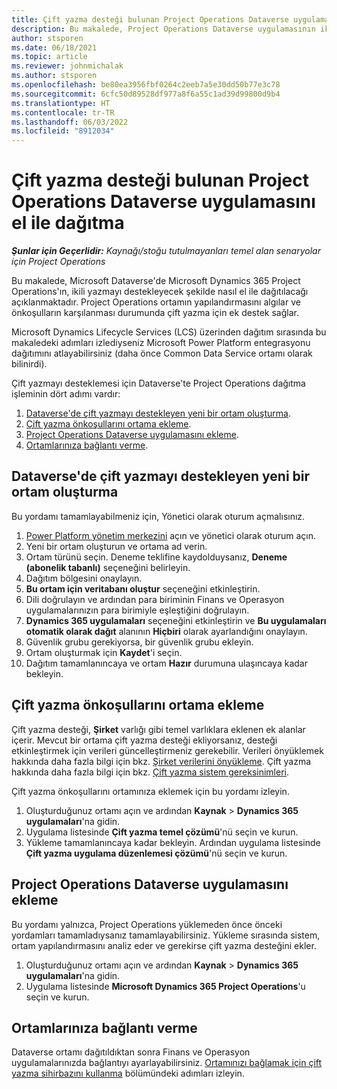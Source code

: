 ```yaml
---
title: Çift yazma desteği bulunan Project Operations Dataverse uygulamasını el ile dağıtma
description: Bu makalede, Project Operations Dataverse uygulamasının ikili yazma desteği olacak şekilde el ile nasıl dağıtılacağı açıklanmaktadır.
author: stsporen
ms.date: 06/18/2021
ms.topic: article
ms.reviewer: johnmichalak
ms.author: stsporen
ms.openlocfilehash: be80ea3956fbf0264c2eeb7a5e30dd50b77e3c78
ms.sourcegitcommit: 6cfc50d89528df977a8f6a55c1ad39d99800d9b4
ms.translationtype: HT
ms.contentlocale: tr-TR
ms.lasthandoff: 06/03/2022
ms.locfileid: "8912034"
---
```

# <a name="manually-deploy-the-project-operations-dataverse-app-with-dual-write-support"></a>Çift yazma desteği bulunan Project Operations Dataverse uygulamasını el ile dağıtma

_**Şunlar için Geçerlidir:** Kaynağı/stoğu tutulmayanları temel alan senaryolar için Project Operations_

Bu makalede, Microsoft Dataverse'de Microsoft Dynamics 365 Project Operations'ın, ikili yazmayı destekleyecek şekilde nasıl el ile dağıtılacağı açıklanmaktadır. Project Operations ortamın yapılandırmasını algılar ve önkoşulların karşılanması durumunda çift yazma için ek destek sağlar.

Microsoft Dynamics Lifecycle Services (LCS) üzerinden dağıtım sırasında bu makaledeki adımları izlediyseniz Microsoft Power Platform entegrasyonu dağıtımını atlayabilirsiniz (daha önce Common Data Service ortamı olarak bilinirdi).

Çift yazmayı desteklemesi için Dataverse'te Project Operations dağıtma işleminin dört adımı vardır:

1. [Dataverse'de çift yazmayı destekleyen yeni bir ortam oluşturma](#create).
2. [Çift yazma önkoşullarını ortama ekleme](#prerequisites).
3. [Project Operations Dataverse uygulamasını ekleme](#dataverse).
4. [Ortamlarınıza bağlantı verme](#link).

## <a name="create-a-new-environment-in-dataverse-that-supports-dual-write"></a><a name="create"></a>Dataverse'de çift yazmayı destekleyen yeni bir ortam oluşturma

Bu yordamı tamamlayabilmeniz için, Yönetici olarak oturum açmalısınız.

1. [Power Platform yönetim merkezini](https://admin.powerplatform.com) açın ve yönetici olarak oturum açın.
2. Yeni bir ortam oluşturun ve ortama ad verin.
3. Ortam türünü seçin. Deneme teklifine kaydolduysanız, **Deneme (abonelik tabanlı)** seçeneğini belirleyin.
4. Dağıtım bölgesini onaylayın.
5. **Bu ortam için veritabanı oluştur** seçeneğini etkinleştirin. 
6. Dili doğrulayın ve ardından para biriminin Finans ve Operasyon uygulamalarınızın para birimiyle eşleştiğini doğrulayın.
7. **Dynamics 365 uygulamaları** seçeneğini etkinleştirin ve **Bu uygulamaları otomatik olarak dağıt** alanının **Hiçbiri** olarak ayarlandığını onaylayın.
8. Güvenlik grubu gerekiyorsa, bir güvenlik grubu ekleyin.
9. Ortam oluşturmak için **Kaydet**'i seçin.
10. Dağıtım tamamlanıncaya ve ortam **Hazır** durumuna ulaşıncaya kadar bekleyin.

## <a name="add-dual-write-prerequisites-to-the-environment"></a><a name="prerequisites"></a>Çift yazma önkoşullarını ortama ekleme

Çift yazma desteği, **Şirket** varlığı gibi temel varlıklara eklenen ek alanlar içerir. Mevcut bir ortama çift yazma desteği ekliyorsanız, desteği etkinleştirmek için verileri güncelleştirmeniz gerekebilir. Verileri önyüklemek hakkında daha fazla bilgi için bkz. [Şirket verilerini önyükleme](/dynamics365/fin-ops-core/dev-itpro/data-entities/dual-write/bootstrap-company-data). Çift yazma hakkında daha fazla bilgi için bkz. [Çift yazma sistem gereksinimleri](/dynamics365/fin-ops-core/dev-itpro/data-entities/dual-write/dual-write-system-req).

Çift yazma önkoşullarını ortamınıza eklemek için bu yordamı izleyin.

1. Oluşturduğunuz ortamı açın ve ardından **Kaynak** \> **Dynamics 365 uygulamaları**'na gidin.
2. Uygulama listesinde **Çift yazma temel çözümü**'nü seçin ve kurun.
3. Yükleme tamamlanıncaya kadar bekleyin. Ardından uygulama listesinde **Çift yazma uygulama düzenlemesi çözümü**'nü seçin ve kurun.

## <a name="add-the-project-operations-dataverse-app"></a><a name="dataverse"></a>Project Operations Dataverse uygulamasını ekleme

Bu yordamı yalnızca, Project Operations yüklemeden önce önceki yordamları tamamladıysanız tamamlayabilirsiniz. Yükleme sırasında sistem, ortam yapılandırmasını analiz eder ve gerekirse çift yazma desteğini ekler.

1. Oluşturduğunuz ortamı açın ve ardından **Kaynak** \> **Dynamics 365 uygulamaları**'na gidin.
2. Uygulama listesinde **Microsoft Dynamics 365 Project Operations**'u seçin ve kurun.

## <a name="link-your-environments"></a><a name="link"></a>Ortamlarınıza bağlantı verme

Dataverse ortamı dağıtıldıktan sonra Finans ve Operasyon uygulamalarınızda bağlantıyı ayarlayabilirsiniz. [Ortamınızı bağlamak için çift yazma sihirbazını kullanma](/dynamics365/fin-ops-core/dev-itpro/data-entities/dual-write/link-your-environment) bölümündeki adımları izleyin.
